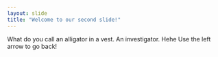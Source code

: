 ```yaml
---
layout: slide
title: "Welcome to our second slide!"
---
```

What do you call an alligator in a vest. An investigator. Hehe
Use the left arrow to go back!
